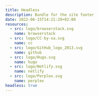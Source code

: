 ```yaml
---
title: Headless
description: Bundle for the site footer
date: 2022-06-15T14:21:29+02:00
resources:
  - src: logo/browserstack.svg
    name: browserstack
  - src: logo/CC-by-sa.svg
    name: cc
  - src: logo/GitHub_logo_2013.svg
    name: github
  - src: logo/Hugo.svg
    name: hugo
  - src: logo/Netlify.svg
    name: netlify
  - src: logo/Perplex.svg
    name: perplex
headless: true
---
```

